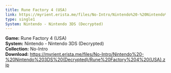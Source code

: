 ```yaml
---
title: Rune Factory 4 (USA)
link: https://myrient.erista.me/files/No-Intro/Nintendo%20-%20Nintendo%203DS%20(Decrypted)/Rune%20Factory%204%20(USA).zip
type: single1
System: Nintendo - Nintendo 3DS (Decrypted)
---
```

<b>Game:</b> Rune Factory 4 (USA)<br>
<b>System:</b> Nintendo - Nintendo 3DS (Decrypted)<br>
<b>Collection:</b> No-Intro<br>
<b>Download:</b> https://myrient.erista.me/files/No-Intro/Nintendo%20-%20Nintendo%203DS%20(Decrypted)/Rune%20Factory%204%20(USA).zip